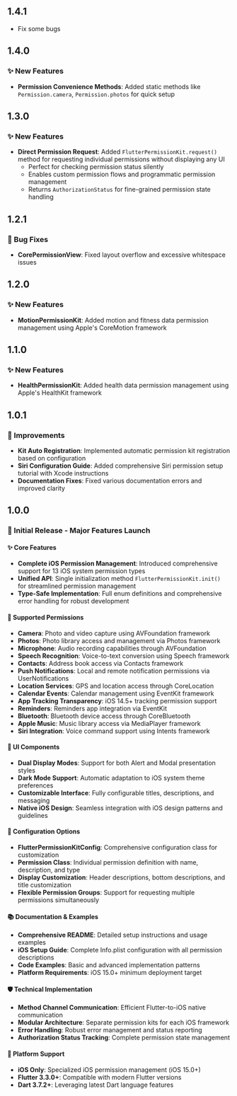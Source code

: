 ## 1.4.1

- Fix some bugs

## 1.4.0

### ✨ New Features

- **Permission Convenience Methods**: Added static methods like `Permission.camera`, `Permission.photos` for quick setup

## 1.3.0

### ✨ New Features

- **Direct Permission Request**: Added `FlutterPermissionKit.request()` method for requesting individual permissions without displaying any UI
  - Perfect for checking permission status silently
  - Enables custom permission flows and programmatic permission management
  - Returns `AuthorizationStatus` for fine-grained permission state handling

## 1.2.1

### 🐛 Bug Fixes

- **CorePermissionView**: Fixed layout overflow and excessive whitespace issues

## 1.2.0

### ✨ New Features

- **MotionPermissionKit**: Added motion and fitness data permission management using Apple's CoreMotion framework

## 1.1.0

### ✨ New Features

- **HealthPermissionKit**: Added health data permission management using Apple's HealthKit framework

## 1.0.1

### 🔧 Improvements

- **Kit Auto Registration**: Implemented automatic permission kit registration based on configuration
- **Siri Configuration Guide**: Added comprehensive Siri permission setup tutorial with Xcode instructions
- **Documentation Fixes**: Fixed various documentation errors and improved clarity

## 1.0.0

### 🎉 Initial Release - Major Features Launch

#### ✨ Core Features

- **Complete iOS Permission Management**: Introduced comprehensive support for 13 iOS system permission types
- **Unified API**: Single initialization method `FlutterPermissionKit.init()` for streamlined permission management
- **Type-Safe Implementation**: Full enum definitions and comprehensive error handling for robust development

#### 📱 Supported Permissions

- **Camera**: Photo and video capture using AVFoundation framework
- **Photos**: Photo library access and management via Photos framework
- **Microphone**: Audio recording capabilities through AVFoundation
- **Speech Recognition**: Voice-to-text conversion using Speech framework
- **Contacts**: Address book access via Contacts framework
- **Push Notifications**: Local and remote notification permissions via UserNotifications
- **Location Services**: GPS and location access through CoreLocation
- **Calendar Events**: Calendar management using EventKit framework
- **App Tracking Transparency**: iOS 14.5+ tracking permission support
- **Reminders**: Reminders app integration via EventKit
- **Bluetooth**: Bluetooth device access through CoreBluetooth
- **Apple Music**: Music library access via MediaPlayer framework
- **Siri Integration**: Voice command support using Intents framework

#### 🎨 UI Components

- **Dual Display Modes**: Support for both Alert and Modal presentation styles
- **Dark Mode Support**: Automatic adaptation to iOS system theme preferences
- **Customizable Interface**: Fully configurable titles, descriptions, and messaging
- **Native iOS Design**: Seamless integration with iOS design patterns and guidelines

#### 🔧 Configuration Options

- **FlutterPermissionKitConfig**: Comprehensive configuration class for customization
- **Permission Class**: Individual permission definition with name, description, and type
- **Display Customization**: Header descriptions, bottom descriptions, and title customization
- **Flexible Permission Groups**: Support for requesting multiple permissions simultaneously

#### 📚 Documentation & Examples

- **Comprehensive README**: Detailed setup instructions and usage examples
- **iOS Setup Guide**: Complete Info.plist configuration with all permission descriptions
- **Code Examples**: Basic and advanced implementation patterns
- **Platform Requirements**: iOS 15.0+ minimum deployment target

#### 🛡️ Technical Implementation

- **Method Channel Communication**: Efficient Flutter-to-iOS native communication
- **Modular Architecture**: Separate permission kits for each iOS framework
- **Error Handling**: Robust error management and status reporting
- **Authorization Status Tracking**: Complete permission state management

#### 🚀 Platform Support

- **iOS Only**: Specialized iOS permission management (iOS 15.0+)
- **Flutter 3.3.0+**: Compatible with modern Flutter versions
- **Dart 3.7.2+**: Leveraging latest Dart language features
